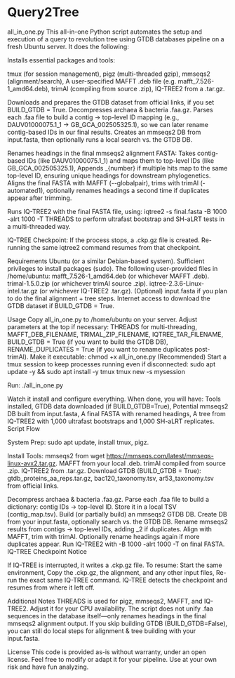 # Query2Tree
all_in_one.py
This all-in-one Python script automates the setup and execution of a query to revolution tree using GTDB databases pipeline on a fresh Ubuntu server. It does the following:

Installs essential packages and tools:

tmux (for session management),
pigz (multi-threaded gzip),
mmseqs2 (alignment/search),
A user-specified MAFFT .deb file (e.g. mafft_7.526-1_amd64.deb),
trimAl (compiling from source .zip),
IQ-TREE2 from a .tar.gz.

Downloads and prepares the GTDB dataset from official links, if you set BUILD_GTDB = True.
Decompresses archaea & bacteria .faa.gz.
Parses each .faa file to build a contig → top-level ID mapping (e.g., DAUV01000075.1_1 → GB_GCA_002505325.1), so we can later rename contig-based IDs in our final results.
Creates an mmseqs2 DB from input.fasta, then optionally runs a local search vs. the GTDB DB.

Renames headings in the final mmseqs2 alignment FASTA:
Takes contig-based IDs (like DAUV01000075.1_1) and maps them to top-level IDs (like GB_GCA_002505325.1),
Appends _{number} if multiple hits map to the same top-level ID, ensuring unique headings for downstream phylogenetics.
Aligns the final FASTA with MAFFT (--globalpair), trims with trimAl (-automated1), optionally renames headings a second time if duplicates appear after trimming.

Runs IQ-TREE2 with the final FASTA file, using:
iqtree2 -s final.fasta -B 1000 -alrt 1000 -T THREADS
to perform ultrafast bootstrap and SH-aLRT tests in a multi-threaded way.

IQ-TREE Checkpoint: If the process stops, a .ckp.gz file is created. Re-running the same iqtree2 command resumes from that checkpoint.

Requirements
Ubuntu (or a similar Debian-based system).
Sufficient privileges to install packages (sudo).
The following user-provided files in /home/ubuntu:
mafft_7.526-1_amd64.deb (or whichever MAFFT .deb).
trimal-1.5.0.zip (or whichever trimAl source .zip).
iqtree-2.3.6-Linux-intel.tar.gz (or whichever IQ-TREE2 .tar.gz).
(Optional) input.fasta if you plan to do the final alignment + tree steps.
Internet access to download the GTDB dataset if BUILD_GTDB = True.

Usage
Copy all_in_one.py to /home/ubuntu on your server.
Adjust parameters at the top if necessary:
THREADS for multi-threading,
MAFFT_DEB_FILENAME, TRIMAL_ZIP_FILENAME, IQTREE_TAR_FILENAME,
BUILD_GTDB = True (if you want to build the GTDB DB),
RENAME_DUPLICATES = True (if you want to rename duplicates post-trimAl).
Make it executable:
chmod +x all_in_one.py
(Recommended) Start a tmux session to keep processes running even if disconnected:
sudo apt update -y && sudo apt install -y tmux
tmux new -s mysession

Run:
./all_in_one.py

Watch it install and configure everything. When done, you will have:
Tools installed,
GTDB data downloaded (if BUILD_GTDB=True),
Potential mmseqs2 DB built from input.fasta,
A final FASTA with renamed headings,
A tree from IQ-TREE2 with 1,000 ultrafast bootstraps and 1,000 SH-aLRT replicates.
Script Flow

System Prep:
sudo apt update, install tmux, pigz.

Install Tools:
mmseqs2 from wget https://mmseqs.com/latest/mmseqs-linux-avx2.tar.gz.
MAFFT from your local .deb.
trimAl compiled from source .zip.
IQ-TREE2 from .tar.gz.
Download GTDB (BUILD_GTDB = True):
gtdb_proteins_aa_reps.tar.gz, bac120_taxonomy.tsv, ar53_taxonomy.tsv from official links.

Decompress archaea & bacteria .faa.gz.
Parse each .faa file to build a dictionary: contig IDs → top-level ID. Store it in a local TSV (contig_map.tsv).
Build (or partially build) an mmseqs2 GTDB DB.
Create DB from your input.fasta, optionally search vs. the GTDB DB.
Rename mmseqs2 results from contigs → top-level IDs, adding _2 if duplicates.
Align with MAFFT, trim with trimAl.
Optionally rename headings again if more duplicates appear.
Run IQ-TREE2 with -B 1000 -alrt 1000 -T <THREADS> on final FASTA.
IQ-TREE Checkpoint Notice

If IQ-TREE is interrupted, it writes a .ckp.gz file. To resume:
Start the same environment,
Copy the .ckp.gz, the alignment, and any other input files,
Re-run the exact same IQ-TREE command.
IQ-TREE detects the checkpoint and resumes from where it left off.

Additional Notes
THREADS is used for pigz, mmseqs2, MAFFT, and IQ-TREE2. Adjust it for your CPU availability.
The script does not unify .faa sequences in the database itself—only renames headings in the final mmseqs2 alignment output.
If you skip building GTDB (BUILD_GTDB=False), you can still do local steps for alignment & tree building with your input.fasta.

License
This code is provided as-is without warranty, under an open license. Feel free to modify or adapt it for your pipeline. Use at your own risk and have fun analyzing.
